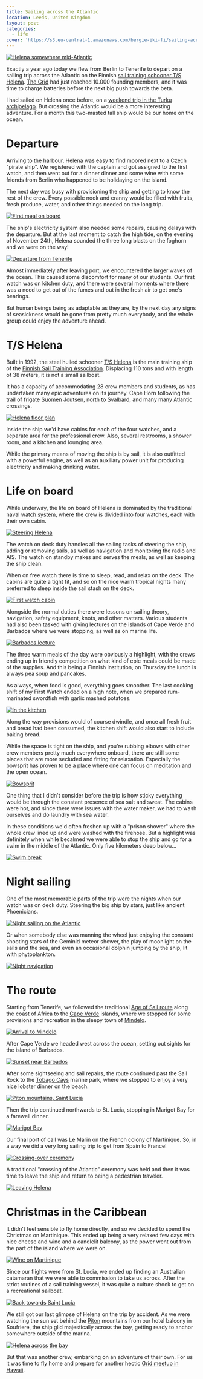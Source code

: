 ```yaml
---
title: Sailing across the Atlantic
location: Leeds, United Kingdom
layout: post
categories:
  - life
cover: 'https://s3.eu-central-1.amazonaws.com/bergie-iki-fi/sailing-across-the-atlantic/small/helena-from-bow.jpg'
---
```

[![Helena somewhere mid-Atlantic](https://s3.eu-central-1.amazonaws.com/bergie-iki-fi/sailing-across-the-atlantic/small/helena-from-bow.jpg)](https://s3.eu-central-1.amazonaws.com/bergie-iki-fi/sailing-across-the-atlantic/helena-from-bow.png)

Exactly a year ago today we flew from Berlin to Tenerife to depart on a sailing trip across the Atlantic on the Finnish [sail training schooner T/S Helena][0]. [The Grid][1] had just reached 10.000 founding members, and it was time to charge batteries before the next big push towards the beta.

I had sailed on Helena once before, on a [weekend trip in the Turku archipelago][2]. But crossing the Atlantic would be a more interesting adventure. For a month this two-masted tall ship would be our home on the ocean.

# Departure

Arriving to the harbour, Helena was easy to find moored next to a Czech "pirate ship". We registered with the captain and got assigned to the first watch, and then went out for a dinner dinner and some wine with some friends from Berlin who happened to be holidaying on the island.

The next day was busy with provisioning the ship and getting to know the rest of the crew. Every possible nook and cranny would be filled with fruits, fresh produce, water, and other things needed on the long trip.

[![First meal on board](https://s3.eu-central-1.amazonaws.com/bergie-iki-fi/sailing-across-the-atlantic/small/helena-meal.jpg)](https://s3.eu-central-1.amazonaws.com/bergie-iki-fi/sailing-across-the-atlantic/helena-meal.jpg)

The ship's electricity system also needed some repairs, causing delays with the departure. But at the last moment to catch the high tide, on the evening of November 24th, Helena sounded the three long blasts on the foghorn and we were on the way!

[![Departure from Tenerife](https://s3.eu-central-1.amazonaws.com/bergie-iki-fi/sailing-across-the-atlantic/small/helena-departure.jpg)](https://s3.eu-central-1.amazonaws.com/bergie-iki-fi/sailing-across-the-atlantic/helena-departure.jpg)

Almost immediately after leaving port, we encountered the larger waves of the ocean. This caused some discomfort for many of our students. Our first watch was on kitchen duty, and there were several moments where there was a need to get out of the fumes and out in the fresh air to get one's bearings.

But human beings being as adaptable as they are, by the next day any signs of seasickness would be gone from pretty much everybody, and the whole group could enjoy the adventure ahead.

# T/S Helena

Built in 1992, the steel hulled schooner [T/S Helena][3] is the main training ship of the [Finnish Sail Training Association][0]. Displacing 110 tons and with length of 38 meters, it is not a small sailboat.

It has a capacity of accommodating 28 crew members and students, as has undertaken many epic adventures on its journey. Cape Horn following the trail of frigate [Suomen Joutsen][4], north to [Svalbard][5], and many many Atlantic crossings.

[![Helena floor plan](https://s3.eu-central-1.amazonaws.com/bergie-iki-fi/sailing-across-the-atlantic/small/helena-floorplan.jpg)](http://www.staf.fi/Tietoja_meist%C3%A4/Kuunari_Helena)

Inside the ship we'd have cabins for each of the four watches, and a separate area for the professional crew. Also, several restrooms, a shower room, and a kitchen and lounging area.

While the primary means of moving the ship is by sail, it is also outfitted with a powerful engine, as well as an auxiliary power unit for producing electricity and making drinking water.

# Life on board

While underway, the life on board of Helena is dominated by the traditional naval [watch system][6], where the crew is divided into four watches, each with their own cabin.

[![Steering Helena](https://s3.eu-central-1.amazonaws.com/bergie-iki-fi/sailing-across-the-atlantic/small/steering-helena.jpg)](https://s3.eu-central-1.amazonaws.com/bergie-iki-fi/sailing-across-the-atlantic/steering-helena.jpg)

The watch on deck duty handles all the sailing tasks of steering the ship, adding or removing sails, as well as navigation and monitoring the radio and AIS. The watch on standby makes and serves the meals, as well as keeping the ship clean.

When on free watch there is time to sleep, read, and relax on the deck. The cabins are quite a tight fit, and so on the nice warm tropical nights many preferred to sleep inside the sail stash on the deck.

[![First watch cabin](https://s3.eu-central-1.amazonaws.com/bergie-iki-fi/sailing-across-the-atlantic/small/helena-cabin.jpg)](https://s3.eu-central-1.amazonaws.com/bergie-iki-fi/sailing-across-the-atlantic/helena-cabin.jpg)

Alongside the normal duties there were lessons on sailing theory, navigation, safety equipment, knots, and other matters. Various students had also been tasked with giving lectures on the islands of Cape Verde and Barbados where we were stopping, as well as on marine life.

[![Barbados lecture](https://s3.eu-central-1.amazonaws.com/bergie-iki-fi/sailing-across-the-atlantic/small/helena-lesson.jpg)](https://s3.eu-central-1.amazonaws.com/bergie-iki-fi/sailing-across-the-atlantic/helena-lesson.jpg)

The three warm meals of the day were obviously a highlight, with the crews ending up in friendly competition on what kind of epic meals could be made of the supplies. And this being a Finnish institution, on Thursday the lunch is always pea soup and pancakes.

As always, when food is good, everything goes smoother. The last cooking shift of my First Watch ended on a high note, when we prepared rum-marinated swordfish with garlic mashed potatoes.

[![In the kitchen](https://s3.eu-central-1.amazonaws.com/bergie-iki-fi/sailing-across-the-atlantic/small/helena-kitchen.jpg)](https://s3.eu-central-1.amazonaws.com/bergie-iki-fi/sailing-across-the-atlantic/helena-kitchen.jpg)

Along the way provisions would of course dwindle, and once all fresh fruit and bread had been consumed, the kitchen shift would also start to include baking bread.

While the space is tight on the ship, and you're rubbing elbows with other crew members pretty much everywhere onboard, there are still some places that are more secluded and fitting for relaxation. Especially the bowsprit has proven to be a place where one can focus on meditation and the open ocean.

[![Bowsprit](https://s3.eu-central-1.amazonaws.com/bergie-iki-fi/sailing-across-the-atlantic/small/helena-bowsprit.jpg)](https://s3.eu-central-1.amazonaws.com/bergie-iki-fi/sailing-across-the-atlantic/helena-bowsprit.jpg)

One thing that I didn't consider before the trip is how sticky everything would be through the constant presence of sea salt and sweat. The cabins were hot, and since there were issues with the water maker, we had to wash ourselves and do laundry with sea water.

In these conditions we'd often freshen up with a "prison shower" where the whole crew lined up and were washed with the firehose. But a highlight was definitely when while becalmed we were able to stop the ship and go for a swim in the middle of the Atlantic. Only five kilometers deep below...

[![Swim break](https://s3.eu-central-1.amazonaws.com/bergie-iki-fi/sailing-across-the-atlantic/small/helena-swimbreak.jpg)](https://s3.eu-central-1.amazonaws.com/bergie-iki-fi/sailing-across-the-atlantic/helena-swimbreak.jpg)

# Night sailing

One of the most memorable parts of the trip were the nights when our watch was on deck duty. Steering the big ship by stars, just like ancient Phoenicians.

[![Night sailing on the Atlantic](https://s3.eu-central-1.amazonaws.com/bergie-iki-fi/sailing-across-the-atlantic/small/helena-night.jpg)](https://s3.eu-central-1.amazonaws.com/bergie-iki-fi/sailing-across-the-atlantic/helena-night.jpg)

Or when somebody else was manning the wheel just enjoying the constant shooting stars of the Geminid meteor shower, the play of moonlight on the sails and the sea, and even an occasional dolphin jumping by the ship, lit with phytoplankton.

[![Night navigation](https://s3.eu-central-1.amazonaws.com/bergie-iki-fi/sailing-across-the-atlantic/small/helena-night-navigation.jpg)](https://s3.eu-central-1.amazonaws.com/bergie-iki-fi/sailing-across-the-atlantic/helena-night-navigation.jpg)

# The route

Starting from Tenerife, we followed the traditional [Age of Sail route][7] along the coast of Africa to the [Cape Verde][8] islands, where we stopped for some provisions and recreation in the sleepy town of [Mindelo][9].

[![Arrival to Mindelo](https://s3.eu-central-1.amazonaws.com/bergie-iki-fi/sailing-across-the-atlantic/small/helena-mindelo-arrival.jpg)](https://s3.eu-central-1.amazonaws.com/bergie-iki-fi/sailing-across-the-atlantic/helena-mindelo-arrival.jpg)

After Cape Verde we headed west across the ocean, setting out sights for the island of Barbados.

[![Sunset near Barbados](https://s3.eu-central-1.amazonaws.com/bergie-iki-fi/sailing-across-the-atlantic/small/helena-sunset.jpg)](https://s3.eu-central-1.amazonaws.com/bergie-iki-fi/sailing-across-the-atlantic/helena-sunset.jpg)

After some sightseeing and sail repairs, the route continued past the Sail Rock to the [Tobago Cays][10] marine park, where we stopped to enjoy a very nice lobster dinner on the beach.

[![Piton mountains, Saint Lucia](https://s3.eu-central-1.amazonaws.com/bergie-iki-fi/sailing-across-the-atlantic/small/helena-pitons.jpg)](https://s3.eu-central-1.amazonaws.com/bergie-iki-fi/sailing-across-the-atlantic/helena-pitons.jpg)

Then the trip continued northwards to St. Lucia, stopping in Marigot Bay for a farewell dinner.

[![Marigot Bay](https://s3.eu-central-1.amazonaws.com/bergie-iki-fi/sailing-across-the-atlantic/small/helena-marigot.jpg)](https://s3.eu-central-1.amazonaws.com/bergie-iki-fi/sailing-across-the-atlantic/helena-marigot.jpg)

Our final port of call was Le Marin on the French colony of Martinique. So, in a way we did a very long sailing trip to get from Spain to France!

[![Crossing-over ceremony](https://s3.eu-central-1.amazonaws.com/bergie-iki-fi/sailing-across-the-atlantic/small/helena-ceremony.jpg)](https://s3.eu-central-1.amazonaws.com/bergie-iki-fi/sailing-across-the-atlantic/helena-ceremony.png)

A traditional "crossing of the Atlantic" ceremony was held and then it was time to leave the ship and return to being a pedestrian traveler.

[![Leaving Helena](https://s3.eu-central-1.amazonaws.com/bergie-iki-fi/sailing-across-the-atlantic/small/helena-dinghy.jpg)](https://s3.eu-central-1.amazonaws.com/bergie-iki-fi/sailing-across-the-atlantic/helena-dinghy.jpg)

# Christmas in the Caribbean

It didn't feel sensible to fly home directly, and so we decided to spend the Christmas on Martinique. This ended up being a very relaxed few days with nice cheese and wine and a candlelit balcony, as the power went out from the part of the island where we were on.

[![Wine on Martinique](https://s3.eu-central-1.amazonaws.com/bergie-iki-fi/sailing-across-the-atlantic/small/martinique-wine.jpg)](https://s3.eu-central-1.amazonaws.com/bergie-iki-fi/sailing-across-the-atlantic/martinique-wine.jpg)

Since our flights were from St. Lucia, we ended up finding an Australian catamaran that we were able to commission to take us across. After the strict routines of a sail training vessel, it was quite a culture shock to get on a recreational sailboat.

[![Back towards Saint Lucia](https://s3.eu-central-1.amazonaws.com/bergie-iki-fi/sailing-across-the-atlantic/small/catamaran.jpg)](https://s3.eu-central-1.amazonaws.com/bergie-iki-fi/sailing-across-the-atlantic/catamaran.png)

We still got our last glimpse of Helena on the trip by accident. As we were watching the sun set behind the [Piton][11] mountains from our hotel balcony in Soufriere, the ship glid majestically across the bay, getting ready to anchor somewhere outside of the marina.

[![Helena across the bay](https://s3.eu-central-1.amazonaws.com/bergie-iki-fi/sailing-across-the-atlantic/small/helena-across-the-bay.jpg)](https://s3.eu-central-1.amazonaws.com/bergie-iki-fi/sailing-across-the-atlantic/helena-across-the-bay.png)

But that was another crew, embarking on an adventure of their own. For us it was time to fly home and prepare for another hectic [Grid meetup in Hawaii][12].

[0]: http://www.staf.fi/
[1]: https://thegrid.io/#6
[2]: https://www.flickr.com/photos/bergie/albums/72157627151152865
[3]: https://fi.wikipedia.org/wiki/Kuunari_Helena
[4]: https://en.wikipedia.org/wiki/Suomen_Joutsen
[5]: https://en.wikipedia.org/wiki/Svalbard
[6]: https://en.wikipedia.org/wiki/Watch_system
[7]: https://en.wikipedia.org/wiki/Volta_do_mar
[8]: https://en.wikipedia.org/wiki/Cape_Verde
[9]: https://en.wikipedia.org/wiki/Mindelo
[10]: https://en.wikipedia.org/wiki/Tobago_Cays
[11]: https://en.wikipedia.org/wiki/Pitons
[12]: https://medium.com/@brianaxe/the-grid-an-unconventional-startup-b823f544449d
